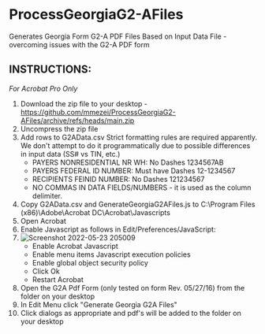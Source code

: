 # ProcessGeorgiaG2-AFiles
Generates Georgia Form G2-A PDF Files Based on Input Data File - overcoming issues with the G2-A PDF form

## INSTRUCTIONS:
*For Acrobat Pro Only*
1. Download the zip file to your desktop - https://github.com/mmezei/ProcessGeorgiaG2-AFiles/archive/refs/heads/main.zip
1. Uncompress the zip file 
1. Add rows to G2AData.csv
   Strict formatting rules are required apparently. We don't attempt to do it programmatically due to possible differences in input data (SS# vs TIN, etc.)
   - PAYERS NONRESIDENTIAL NR WH: No Dashes 1234567AB
   - PAYERS FEDERAL ID NUMBER: Must have Dashes 12-1234567
   - RECIPIENTS FEINID NUMBER: No Dashes 121234567
   - NO COMMAS IN DATA FIELDS/NUMBERS - it is used as the column delimiter.
1. Copy G2AData.csv and GenerateGeorgiaG2AFiles.js to  C:\Program Files (x86)\Adobe\Acrobat DC\Acrobat\Javascripts
1. Open Acrobat
1. Enable Javascript as follows in Edit/Preferences/JavaScript:
2. ![Screenshot 2022-05-23 205009](https://user-images.githubusercontent.com/19176762/169926800-f4125bc6-fa20-402a-b7bb-2495d6af0cff.png)
   - Enable Acrobat Javascript
   - Enable menu items Javascript execution policies
   - Enable global object security policy
   - Click Ok
   - Restart Acrobat
1. Open the G2A Pdf Form (only tested on form Rev. 05/27/16) from the folder on your desktop
1. In Edit Menu click "Generate Georgia G2A Files"
1. Click dialogs as appropriate and pdf's will be added to the folder on your desktop
